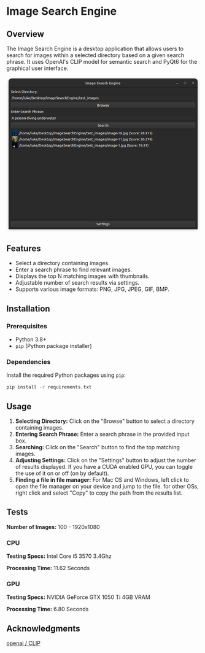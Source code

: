 # Image Search Engine

## Overview

The Image Search Engine is a desktop application that allows users to search for images within a selected directory based on a given search phrase. It uses OpenAI's CLIP model for semantic search and PyQt6 for the graphical user interface.

![App Screenshot](screenshots/ImageSearchEngineSS.png)

## Features

- Select a directory containing images.
- Enter a search phrase to find relevant images.
- Displays the top N matching images with thumbnails.
- Adjustable number of search results via settings.
- Supports various image formats: PNG, JPG, JPEG, GIF, BMP.

## Installation

### Prerequisites

- Python 3.8+
- `pip` (Python package installer)

### Dependencies

Install the required Python packages using `pip`:

```bash
pip install -r requirements.txt
```

## Usage
1. **Selecting Directory:** Click on the "Browse" button to select a directory containing images.
2. **Entering Search Phrase:** Enter a search phrase in the provided input box.
3. **Searching:** Click on the "Search" button to find the top matching images.
4. **Adjusting Settings:** Click on the "Settings" button to adjust the number of results displayed. If you have a CUDA enabled GPU, you can toggle the use of it on or off (on by default).
5. **Finding a file in file manager:** For Mac OS and Windows, left click to open the file manager on your device and jump to the file.
for other OSs, right click and select "Copy" to copy the path from the results list.

## Tests

**Number of Images:** 100 - 1920x1080

### CPU

**Testing Specs:** Intel Core i5 3570 3.4Ghz

**Processing Time:** 11.62 Seconds

### GPU

**Testing Specs:** NVIDIA GeForce GTX 1050 Ti 4GB VRAM

**Processing Time:** 6.80 Seconds


## Acknowledgments
[openai / CLIP](https://github.com/openai/CLIP.git)